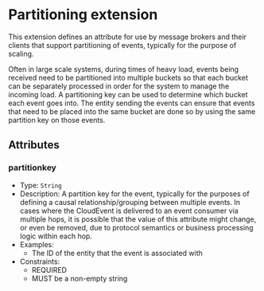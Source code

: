 # Partitioning extension

This extension defines an attribute for use by message brokers and their clients
that support partitioning of events, typically for the purpose of scaling.

Often in large scale systems, during times of heavy load, events being received
need to be partitioned into multiple buckets so that each bucket can be
separately processed in order for the system to manage the incoming load. A
partitioning key can be used to determine which bucket each event goes into. The
entity sending the events can ensure that events that need to be placed into the
same bucket are done so by using the same partition key on those events.

## Attributes

### partitionkey

- Type: `String`
- Description: A partition key for the event, typically for the purposes of
  defining a causal relationship/grouping between multiple events. In cases
  where the CloudEvent is delivered to an event consumer via multiple hops,
  it is possible that the value of this attribute might change, or even be
  removed, due to protocol semantics or business processing logic within
  each hop.
- Examples:
  - The ID of the entity that the event is associated with
- Constraints:
  - REQUIRED
  - MUST be a non-empty string
